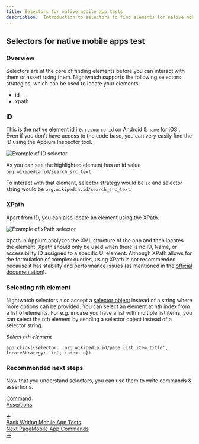 ```yaml
---
title: Selectors for native mobile app tests
description:  Introduction to selectors to find elements for native mobile apps.
---
```


<div class="page-header"><h2>Selectors for native mobile apps test</h2></div>

### Overview

Selectors are at the core of finding elements before you can interact with them or assert using them. Nightwatch supports the following selectors strategies, which can be used to locate your elements:
- id
- xpath

### ID

This is the native element id i.e. `resource-id` on Android & `name` for iOS . Even if you don’t have access to the code base, you can very easily find the ID using the Appium Inspector tool. 

![Example of ID selector][image-1]

As you can see the highlighted element has an id value `org.wikipedia:id/search_src_text`.

To interact with that element, selector strategy would be `id` and selector string would be `org.wikipedia:id/search_src_text`.

### XPath

Apart from ID, you can also locate an element using the XPath.

![Example of xPath selector][image-2]

Xpath in Appium analyzes the XML structure of the app and then locates the element. Xpath should only be used when there is no ID, Name, or accessibility ID assigned to a specific UI element. Although XPath allows for the formulation of complex queries, using XPath is not recommended because it has stability and performance issues (as mentioned in the [official documentation][1]).

### Selecting nth element

Nightwatch selectors also accept a [selector object][2] instead of a string where more options can be provided. You can select an element at nth index from a list of elements. For e.g. in case you have a list with multiple list items, you can select the nth element by sending a selector object instead of a selector string.

<div class="sample-test">
<i>Select nth element</i><pre class="line-numbers"><code class="language-javascript">app.click({selector: 'org.wikipedia:id/page_list_item_title', locateStrategy: 'id', index: n})
</code></pre></div>

### Recommended next steps

Now that you understand selectors, you can use them to write commands & assertions.  

[Command][2] </br>
[Assertions][3]


[1]:  https://appium.io/docs/en/commands/element/find-elements/index.html#selector-strategies
[2]:  https://nightwatchjs.org/guide/writing-tests/finding-interacting-with-dom-elements.html#element-properties
[3]:  /guide/mobile-app-testing/commands.html
[4]:  /guide/mobile-app-testing/assertions.html

[image-1]:  https://user-images.githubusercontent.com/1677755/220292896-8acdac83-47a2-447c-924b-95240959e695.png
[image-2]:  https://user-images.githubusercontent.com/1677755/220293322-e0db2a87-ffd4-4009-8738-709cd91b2be5.png


<div class="doc-pagination pt-40">
  <div class="previous">
    <a href="https://nightwatchjs.org/guide/mobile-app-testing/introduction-writing-tests.html">
      <span>←</span>
        <div class="d-flex flex-column">
          <span class="smallT">Back</span>
          <span class="bigT">Writing Mobile App Tests</span>
        </div>
    </a>
  </div>
  <div class="doc-pagination justify-content-end pt-40">
  <div class="next">
    <a href="https://nightwatchjs.org/guide/mobile-app-testing/selectors.html">
        <div class="d-flex flex-column"><span class="smallT">Next Page</span><span class="bigT">Mobile App Commands</span></div>
        <span>→</span>
    </a>
  </div>
</div>
</div>

